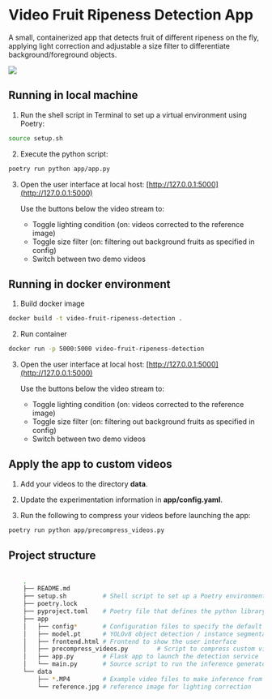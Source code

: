 Video Fruit Ripeness Detection App
==================================

A small, containerized app that detects fruit of different ripeness on the fly, applying light correction and adjustable a size filter to differentiate background/foreground objects. 

<img src="data/demo.gif"/>


## Running in local machine

1. Run the shell script in Terminal to set up a virtual environment using Poetry:

```bash
source setup.sh
```

2. Execute the python script:

```bash
poetry run python app/app.py
```

3. Open the user interface at local host: [http://127.0.0.1:5000](http://127.0.0.1:5000)

    Use the buttons below the video stream to:
    - Toggle lighting condition (on: videos corrected to the reference image)
    - Toggle size filter (on: filtering out background fruits as specified in config)
    - Switch between two demo videos


## Running in docker environment

1. Build docker image

```bash
docker build -t video-fruit-ripeness-detection .
```

2. Run container

```bash
docker run -p 5000:5000 video-fruit-ripeness-detection
```

3. Open the user interface at local host: [http://127.0.0.1:5000](http://127.0.0.1:5000)

    Use the buttons below the video stream to:
    - Toggle lighting condition (on: videos corrected to the reference image)
    - Toggle size filter (on: filtering out background fruits as specified in config)
    - Switch between two demo videos

## Apply the app to custom videos

1. Add your videos to the directory **data**. 

2. Update the experimentation information in **app/config.yaml**.

3. Run the following to compress your videos before launching the app:

```bash
poetry run python app/precompress_videos.py
```

## Project structure

```bash

    .
    ├── README.md
    ├── setup.sh          # Shell script to set up a Poetry environment
    ├── poetry.lock      
    ├── pyproject.toml    # Poetry file that defines the python library dependencies
    ├── app              
    │   ├── config*       # Configuration files to specify the default setups
    │   ├── model.pt      # YOLOv8 object detection / instance segmentation model
    │   ├── frontend.html # Frontend to show the user interface
    │   ├── precompress_videos.py        # Script to compress custom videos
    │   ├── app.py        # Flask app to launch the detection service
    │   └── main.py       # Source script to run the inference generator
    └── data              
        ├── *.MP4         # Example video files to make inference from
        └── reference.jpg # reference image for lighting correction
```
